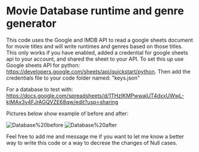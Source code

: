 # Movie Database runtime and genre generator

This code uses the Google and IMDB API to read a google sheets document for movie titles and will write runtimes and genres based on those titles. This only works if you have enabled, added a credential for google sheets api to your account, and shared the sheet to your API. To set this up use Google sheets API for python: https://developers.google.com/sheets/api/quickstart/python. Then add the credentials file to your code folder named: "keys.json"

For a database to test with: https://docs.google.com/spreadsheets/d/1THzIKMPwwajUT4dxxUWwL-kjMAx3y4FJrAGQVZE68qw/edit?usp=sharing

Pictures below show example of before and after:

![Database%20before](https://github.com/lucasichen/Create-title-genre-from-movie-database/blob/main/Database%20before.png)
![Database%20after](https://github.com/lucasichen/Create-title-genre-from-movie-database/blob/main/Database%20after.png)

Feel free to add me and message me if you want to let me know a better way to write this code or a way to decrese the changes of Null cases.
